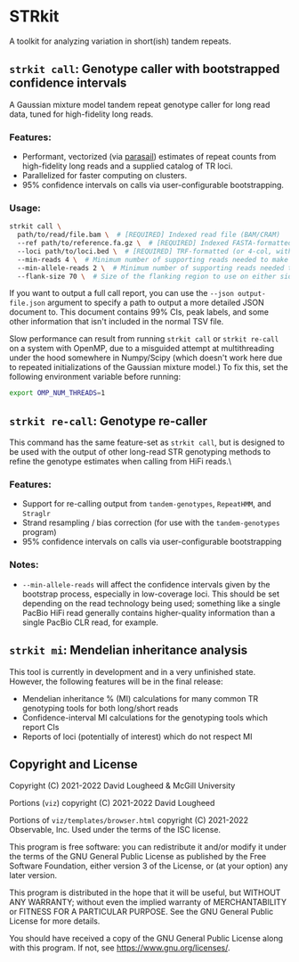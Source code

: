 # STRkit

A toolkit for analyzing variation in short(ish) tandem repeats.


## `strkit call`: Genotype caller with bootstrapped confidence intervals

A Gaussian mixture model tandem repeat genotype caller for long read data,
tuned for high-fidelity long reads.

### Features:

* Performant, vectorized (via [parasail](https://github.com/jeffdaily/parasail))
  estimates of repeat counts from high-fidelity long reads and a supplied 
  catalog of TR loci.
* Parallelized for faster computing on clusters.
* 95% confidence intervals on calls via user-configurable bootstrapping.


### Usage:

```bash
strkit call \
  path/to/read/file.bam \  # [REQUIRED] Indexed read file (BAM/CRAM)
  --ref path/to/reference.fa.gz \  # [REQUIRED] Indexed FASTA-formatted reference genome
  --loci path/to/loci.bed \  # [REQUIRED] TRF-formatted (or 4-col, with motif as last column) list of loci to genotype
  --min-reads 4 \  # Minimum number of supporting reads needed to make a call
  --min-allele-reads 2 \  # Minimum number of supporting reads needed to call a specific allele size 
  --flank-size 70 \  # Size of the flanking region to use on either side of a region to properly anchor reads
```

If you want to output a full call report, you can use the `--json output-file.json` argument to
specify a path to output a more detailed JSON document to. This document contains 99% CIs, peak
labels, and some other information that isn't included in the normal TSV file.

Slow performance can result from running `strkit call` or `strkit re-call` on a system with OpenMP, 
due to a misguided  attempt at multithreading under the hood somewhere in Numpy/Scipy (which doesn't work 
here due to  repeated initializations of the Gaussian mixture model.) To fix this, set the following
environment variable before running:

```bash
export OMP_NUM_THREADS=1
```



## `strkit re-call`: Genotype re-caller

This command has the same feature-set as `strkit call`, but is designed to
be used with the output of other long-read STR genotyping methods to refine
the genotype estimates when calling from HiFi reads.\

### Features:

* Support for re-calling output from `tandem-genotypes`, `RepeatHMM`, and `Straglr`
* Strand resampling / bias correction (for use with the `tandem-genotypes` program)
* 95% confidence intervals on calls via user-configurable bootstrapping

### Notes:

* `--min-allele-reads` will affect the confidence intervals given by the bootstrap process,
  especially in low-coverage loci. This should be set depending on the read technology being used;
  something like a single PacBio HiFi read generally contains higher-quality information than a single
  PacBio CLR read, for example.



## `strkit mi`: Mendelian inheritance analysis

This tool is currently in development and in a very unfinished state. However, the following features
will be in the final release:

* Mendelian inheritance % (MI) calculations for many common TR genotyping tools for both long/short reads
* Confidence-interval MI calculations for the genotyping tools which report CIs
* Reports of loci (potentially of interest) which do not respect MI



## Copyright and License

Copyright (C) 2021-2022  David Lougheed & McGill University

Portions (`viz`) copyright (C) 2021-2022  David Lougheed

Portions of `viz/templates/browser.html` copyright (C) 2021-2022  Observable, Inc.
Used under the terms of the ISC license.

This program is free software: you can redistribute it and/or modify
it under the terms of the GNU General Public License as published by
the Free Software Foundation, either version 3 of the License, or
(at your option) any later version.

This program is distributed in the hope that it will be useful,
but WITHOUT ANY WARRANTY; without even the implied warranty of
MERCHANTABILITY or FITNESS FOR A PARTICULAR PURPOSE.  See the
GNU General Public License for more details.

You should have received a copy of the GNU General Public License
along with this program.  If not, see <https://www.gnu.org/licenses/>.
